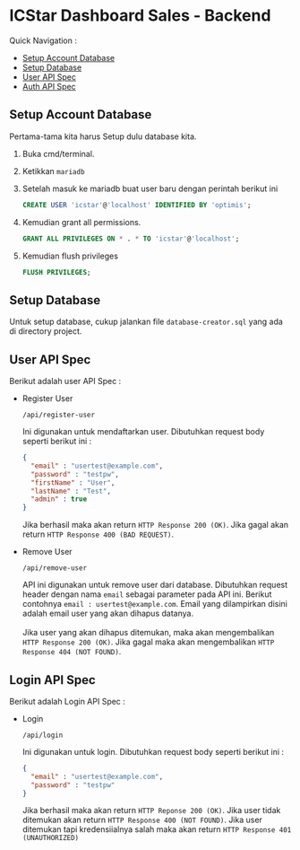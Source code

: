 # ICStar Dashboard Sales - Backend

Quick Navigation :
- [Setup Account Database](#setup-account-database)
- [Setup Database](#setup-database)
- [User API Spec](#user-api-spec)
- [Auth API Spec](#login-api-spec)

## Setup Account Database

Pertama-tama kita harus Setup dulu database kita.

1. Buka cmd/terminal.
2. Ketikkan `mariadb`
3. Setelah masuk ke mariadb buat user baru dengan perintah berikut ini

    ```sql
    CREATE USER 'icstar'@'localhost' IDENTIFIED BY 'optimis';
    ```
4. Kemudian grant all permissions.
    ```sql
    GRANT ALL PRIVILEGES ON * . * TO 'icstar'@'localhost';
    ```
5. Kemudian flush privileges
    ```sql
    FLUSH PRIVILEGES;
    ```

## Setup Database

Untuk setup database, cukup jalankan file `database-creator.sql` yang ada di directory project.

## User API Spec

Berikut adalah user API Spec :
- Register User <br>
  ```
  /api/register-user
  ```
  Ini digunakan untuk mendaftarkan user. Dibutuhkan request body seperti berikut ini :
   
  ```json
  {
    "email" : "usertest@example.com",
    "password" : "testpw",
    "firstName" : "User",
    "lastName" : "Test",
    "admin" : true
  }
  ```
  Jika berhasil maka akan return `HTTP Response 200 (OK)`. Jika gagal akan return
  `HTTP Response 400 (BAD REQUEST)`.
  

- Remove User <br>
  ```
  /api/remove-user
  ```
  API ini digunakan untuk remove user dari database. Dibutuhkan request header dengan nama `email` sebagai parameter
  pada API ini. Berikut contohnya `email : usertest@example.com`. Email yang dilampirkan disini adalah email user yang
  akan dihapus datanya. <br> <br>
  Jika user yang akan dihapus ditemukan, maka akan mengembalikan `HTTP Response 200 (OK)`. Jika gagal maka akan mengembalikan
  `HTTP Response 404 (NOT FOUND)`.

## Login API Spec

Berikut adalah Login API Spec :
- Login
  ```
  /api/login
  ```
  Ini digunakan untuk login. Dibutuhkan request body seperti berikut ini :
  ```json
  {
    "email" : "usertest@example.com",
    "password" : "testpw"
  }
  ```
  Jika berhasil maka akan return `HTTP Reponse 200 (OK)`. Jika user tidak ditemukan akan return `HTTP Response 400 (NOT FOUND)`.
  Jika user ditemukan tapi kredensiialnya salah maka akan return `HTTP Response 401 (UNAUTHORIZED)`